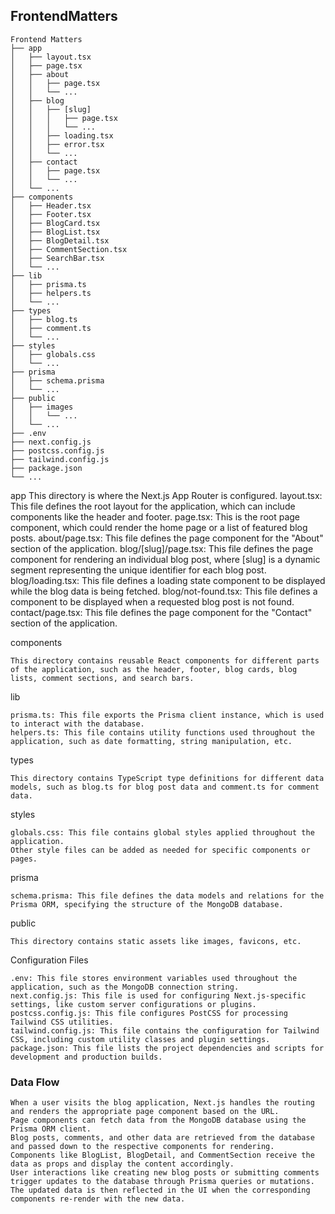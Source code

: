 ## FrontendMatters

```
Frontend Matters
├── app
│   ├── layout.tsx
│   ├── page.tsx
│   ├── about
│   │   ├── page.tsx
│   │   └── ...
│   ├── blog
│   │   ├── [slug]
│   │   │   ├── page.tsx
│   │   │   └── ...
│   │   ├── loading.tsx
│   │   ├── error.tsx
│   │   └── ...
│   ├── contact
│   │   ├── page.tsx
│   │   └── ...
│   └── ...
├── components
│   ├── Header.tsx
│   ├── Footer.tsx
│   ├── BlogCard.tsx
│   ├── BlogList.tsx
│   ├── BlogDetail.tsx
│   ├── CommentSection.tsx
│   ├── SearchBar.tsx
│   └── ...
├── lib
│   ├── prisma.ts
│   ├── helpers.ts
│   └── ...
├── types
│   ├── blog.ts
│   ├── comment.ts
│   └── ...
├── styles
│   ├── globals.css
│   └── ...
├── prisma
│   ├── schema.prisma
│   └── ...
├── public
│   ├── images
│   │   └── ...
│   └── ...
├── .env
├── next.config.js
├── postcss.config.js
├── tailwind.config.js
├── package.json
└── ...
```

app
This directory is where the Next.js App Router is configured.
layout.tsx: This file defines the root layout for the application, which can include components like the header and footer.
page.tsx: This is the root page component, which could render the home page or a list of featured blog posts.
about/page.tsx: This file defines the page component for the "About" section of the application.
blog/[slug]/page.tsx: This file defines the page component for rendering an individual blog post, where [slug] is a dynamic segment representing the unique identifier for each blog post.
blog/loading.tsx: This file defines a loading state component to be displayed while the blog data is being fetched.
blog/not-found.tsx: This file defines a component to be displayed when a requested blog post is not found.
contact/page.tsx: This file defines the page component for the "Contact" section of the application.

components

    This directory contains reusable React components for different parts of the application, such as the header, footer, blog cards, blog lists, comment sections, and search bars.

lib

    prisma.ts: This file exports the Prisma client instance, which is used to interact with the database.
    helpers.ts: This file contains utility functions used throughout the application, such as date formatting, string manipulation, etc.

types

    This directory contains TypeScript type definitions for different data models, such as blog.ts for blog post data and comment.ts for comment data.

styles

    globals.css: This file contains global styles applied throughout the application.
    Other style files can be added as needed for specific components or pages.

prisma

    schema.prisma: This file defines the data models and relations for the Prisma ORM, specifying the structure of the MongoDB database.

public

    This directory contains static assets like images, favicons, etc.

Configuration Files

    .env: This file stores environment variables used throughout the application, such as the MongoDB connection string.
    next.config.js: This file is used for configuring Next.js-specific settings, like custom server configurations or plugins.
    postcss.config.js: This file configures PostCSS for processing Tailwind CSS utilities.
    tailwind.config.js: This file contains the configuration for Tailwind CSS, including custom utility classes and plugin settings.
    package.json: This file lists the project dependencies and scripts for development and production builds.

### Data Flow

    When a user visits the blog application, Next.js handles the routing and renders the appropriate page component based on the URL.
    Page components can fetch data from the MongoDB database using the Prisma ORM client.
    Blog posts, comments, and other data are retrieved from the database and passed down to the respective components for rendering.
    Components like BlogList, BlogDetail, and CommentSection receive the data as props and display the content accordingly.
    User interactions like creating new blog posts or submitting comments trigger updates to the database through Prisma queries or mutations.
    The updated data is then reflected in the UI when the corresponding components re-render with the new data.
